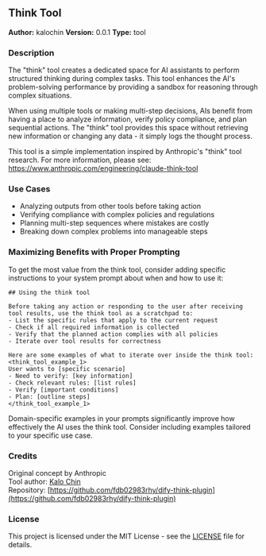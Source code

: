 ## Think Tool

**Author:** kalochin
**Version:** 0.0.1
**Type:** tool

### Description

The "think" tool creates a dedicated space for AI assistants to perform structured thinking during complex tasks. This tool enhances the AI's problem-solving performance by providing a sandbox for reasoning through complex situations.

When using multiple tools or making multi-step decisions, AIs benefit from having a place to analyze information, verify policy compliance, and plan sequential actions. The "think" tool provides this space without retrieving new information or changing any data - it simply logs the thought process.

This tool is a simple implementation inspired by Anthropic's "think" tool research. For more information, please see: https://www.anthropic.com/engineering/claude-think-tool

### Use Cases

- Analyzing outputs from other tools before taking action
- Verifying compliance with complex policies and regulations
- Planning multi-step sequences where mistakes are costly
- Breaking down complex problems into manageable steps

### Maximizing Benefits with Proper Prompting

To get the most value from the think tool, consider adding specific instructions to your system prompt about when and how to use it:

```
## Using the think tool

Before taking any action or responding to the user after receiving tool results, use the think tool as a scratchpad to:
- List the specific rules that apply to the current request
- Check if all required information is collected
- Verify that the planned action complies with all policies
- Iterate over tool results for correctness 

Here are some examples of what to iterate over inside the think tool:
<think_tool_example_1>
User wants to [specific scenario]
- Need to verify: [key information]
- Check relevant rules: [list rules]
- Verify [important conditions]
- Plan: [outline steps]
</think_tool_example_1>
```

Domain-specific examples in your prompts significantly improve how effectively the AI uses the think tool. Consider including examples tailored to your specific use case.

### Credits

Original concept by Anthropic  
Tool author: [Kalo Chin](https://github.com/fdb02983rhy)  
Repository: [https://github.com/fdb02983rhy/dify-think-plugin](https://github.com/fdb02983rhy/dify-think-plugin)

### License

This project is licensed under the MIT License - see the [LICENSE](LICENSE) file for details.